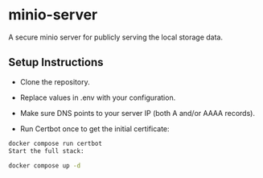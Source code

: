 # minio-server
A secure minio server for publicly serving the local storage data.

## Setup Instructions
- Clone the repository.

- Replace values in .env with your configuration.

- Make sure DNS points to your server IP (both A and/or AAAA records).

- Run Certbot once to get the initial certificate:

```bash
docker compose run certbot
Start the full stack:
```

```bash
docker compose up -d
```
